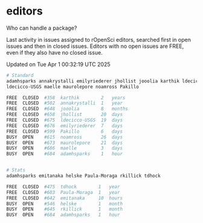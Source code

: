 # editors

Who can handle a package?

Last activity in issues assigned to rOpenSci editors, searched first in open
issues and then in closed issues. Editors with no open issues are FREE, even if
they also have no closed issue.


Updated on Tue Apr 1 00:32:19 UTC 2025

```bash
# Standard
adamhsparks annakrystalli emilyriederer jhollist jooolia karthik ldecicco
ldecicco-USGS maelle maurolepore noamross Pakillo

FREE  CLOSED  #358  karthik        2   years
FREE  CLOSED  #502  annakrystalli  1   year
FREE  CLOSED  #648  jooolia        8   months
FREE  CLOSED  #658  jhollist       20  days
FREE  CLOSED  #675  ldecicco-USGS  19  days
FREE  CLOSED  #676  emilyriederer  7   days
FREE  CLOSED  #599  Pakillo        6   days
BUSY  OPEN    #615  noamross       26  days
BUSY  OPEN    #673  maurolepore    21  days
BUSY  OPEN    #686  maelle         3   days
BUSY  OPEN    #684  adamhsparks    1   hour


# Stats
adamhsparks emitanaka helske Paula-Moraga rkillick tdhock

FREE  CLOSED  #475  tdhock        1   year
FREE  CLOSED  #603  Paula-Moraga  1   year
FREE  CLOSED  #642  emitanaka     10  hours
BUSY  OPEN    #546  helske        1   month
BUSY  OPEN    #645  rkillick      1   month
BUSY  OPEN    #684  adamhsparks   1   hour
```
